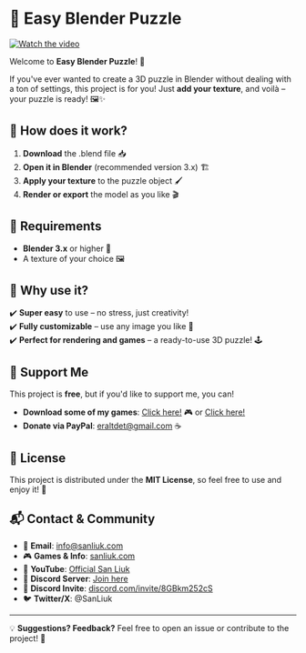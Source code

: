# 🧩 Easy Blender Puzzle

[![Watch the video](https://img.youtube.com/vi/IX-UW0gg8Kg/maxresdefault.jpg)](https://youtu.be/IX-UW0gg8Kg)

Welcome to **Easy Blender Puzzle**! 🎉

If you've ever wanted to create a 3D puzzle in Blender without dealing with a ton of settings, this project is for you! Just **add your texture**, and voilà – your puzzle is ready! 🖼️✨

## 🚀 How does it work?
1. **Download** the .blend file 📥
2. **Open it in Blender** (recommended version 3.x) 🏗️
3. **Apply your texture** to the puzzle object 🖌️
4. **Render or export** the model as you like 🎬

## 🔧 Requirements
- **Blender 3.x** or higher 🦾
- A texture of your choice 🖼️

## 🤔 Why use it?
✔️ **Super easy** to use – no stress, just creativity!  
✔️ **Fully customizable** – use any image you like 🎨  
✔️ **Perfect for rendering and games** – a ready-to-use 3D puzzle! 🕹️

## 💖 Support Me
This project is **free**, but if you'd like to support me, you can! 
- **Download some of my games**: [Click here!](https://sanliuk.com/app) 🎮 or [Click here!](https://sanliuk.com/3TacToe) 
- **Donate via PayPal**: eraltdet@gmail.com ☕

## 📜 License
This project is distributed under the **MIT License**, so feel free to use and enjoy it! 🚀

## 📬 Contact & Community
- 📧 **Email**: info@sanliuk.com  
- 🎮 **Games & Info**: [sanliuk.com](https://sanliuk.com/)  
- 🎥 **YouTube**: [Official San Liuk](https://www.youtube.com/channel/UCgbG6HYcITXhZ0W35lUvFbA)  
- 💬 **Discord Server**: [Join here](https://discord.gg/wtxXtqSKJr)  
- 🔗 **Discord Invite**: [discord.com/invite/8GBkm252cS](https://discord.com/invite/8GBkm252cS)  
- 🐦 **Twitter/X**: @SanLiuk  

---
💡 **Suggestions? Feedback?** Feel free to open an issue or contribute to the project! 🚀

